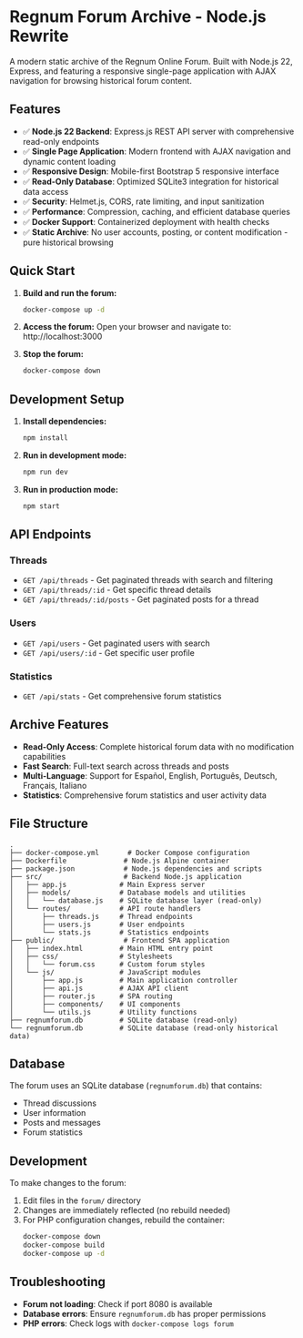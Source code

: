 # Regnum Forum Archive - Node.js Rewrite

A modern static archive of the Regnum Online Forum. Built with Node.js 22, Express, and featuring a responsive single-page application with AJAX navigation for browsing historical forum content.

## Features

- ✅ **Node.js 22 Backend**: Express.js REST API server with comprehensive read-only endpoints
- ✅ **Single Page Application**: Modern frontend with AJAX navigation and dynamic content loading
- ✅ **Responsive Design**: Mobile-first Bootstrap 5 responsive interface
- ✅ **Read-Only Database**: Optimized SQLite3 integration for historical data access
- ✅ **Security**: Helmet.js, CORS, rate limiting, and input sanitization
- ✅ **Performance**: Compression, caching, and efficient database queries
- ✅ **Docker Support**: Containerized deployment with health checks
- ✅ **Static Archive**: No user accounts, posting, or content modification - pure historical browsing

## Quick Start

1. **Build and run the forum:**
   ```bash
   docker-compose up -d
   ```

2. **Access the forum:**
   Open your browser and navigate to: http://localhost:3000

3. **Stop the forum:**
   ```bash
   docker-compose down
   ```

## Development Setup

1. **Install dependencies:**
   ```bash
   npm install
   ```

2. **Run in development mode:**
   ```bash
   npm run dev
   ```

3. **Run in production mode:**
   ```bash
   npm start
   ```

## API Endpoints

### Threads
- `GET /api/threads` - Get paginated threads with search and filtering
- `GET /api/threads/:id` - Get specific thread details
- `GET /api/threads/:id/posts` - Get paginated posts for a thread

### Users
- `GET /api/users` - Get paginated users with search
- `GET /api/users/:id` - Get specific user profile

### Statistics
- `GET /api/stats` - Get comprehensive forum statistics

## Archive Features

- **Read-Only Access**: Complete historical forum data with no modification capabilities
- **Fast Search**: Full-text search across threads and posts
- **Multi-Language**: Support for Español, English, Português, Deutsch, Français, Italiano
- **Statistics**: Comprehensive forum statistics and user activity data

## File Structure

```
.
├── docker-compose.yml       # Docker Compose configuration
├── Dockerfile              # Node.js Alpine container
├── package.json            # Node.js dependencies and scripts
├── src/                    # Backend Node.js application
│   ├── app.js             # Main Express server
│   ├── models/            # Database models and utilities
│   │   └── database.js    # SQLite database layer (read-only)
│   └── routes/            # API route handlers
│       ├── threads.js     # Thread endpoints
│       ├── users.js       # User endpoints
│       └── stats.js       # Statistics endpoints
├── public/                 # Frontend SPA application
│   ├── index.html         # Main HTML entry point
│   ├── css/               # Stylesheets
│   │   └── forum.css      # Custom forum styles
│   └── js/                # JavaScript modules
│       ├── app.js         # Main application controller
│       ├── api.js         # AJAX API client
│       ├── router.js      # SPA routing
│       ├── components/    # UI components
│       └── utils.js       # Utility functions
├── regnumforum.db         # SQLite database (read-only)
└── regnumforum.db         # SQLite database (read-only historical data)
```

## Database

The forum uses an SQLite database (`regnumforum.db`) that contains:
- Thread discussions
- User information
- Posts and messages
- Forum statistics

## Development

To make changes to the forum:
1. Edit files in the `forum/` directory
2. Changes are immediately reflected (no rebuild needed)
3. For PHP configuration changes, rebuild the container:
   ```bash
   docker-compose down
   docker-compose build
   docker-compose up -d
   ```

## Troubleshooting

- **Forum not loading**: Check if port 8080 is available
- **Database errors**: Ensure `regnumforum.db` has proper permissions
- **PHP errors**: Check logs with `docker-compose logs forum`
